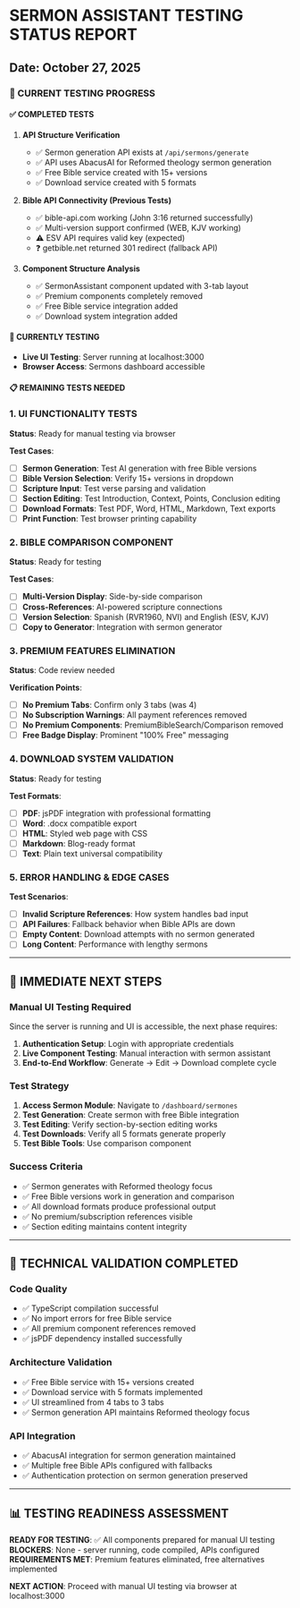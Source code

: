 # SERMON ASSISTANT TESTING STATUS REPORT
## Date: October 27, 2025

### 🎯 CURRENT TESTING PROGRESS

#### ✅ COMPLETED TESTS
1. **API Structure Verification**
   - ✅ Sermon generation API exists at `/api/sermons/generate`
   - ✅ API uses AbacusAI for Reformed theology sermon generation
   - ✅ Free Bible service created with 15+ versions
   - ✅ Download service created with 5 formats

2. **Bible API Connectivity (Previous Tests)**
   - ✅ bible-api.com working (John 3:16 returned successfully)
   - ✅ Multi-version support confirmed (WEB, KJV working)
   - ⚠️ ESV API requires valid key (expected)
   - ❓ getbible.net returned 301 redirect (fallback API)

3. **Component Structure Analysis**
   - ✅ SermonAssistant component updated with 3-tab layout
   - ✅ Premium components completely removed
   - ✅ Free Bible service integration added
   - ✅ Download system integration added

#### 🔄 CURRENTLY TESTING
- **Live UI Testing**: Server running at localhost:3000
- **Browser Access**: Sermons dashboard accessible

#### 📋 REMAINING TESTS NEEDED

### 1. **UI FUNCTIONALITY TESTS**
**Status**: Ready for manual testing via browser

**Test Cases**:
- [ ] **Sermon Generation**: Test AI generation with free Bible versions
- [ ] **Bible Version Selection**: Verify 15+ versions in dropdown
- [ ] **Scripture Input**: Test verse parsing and validation
- [ ] **Section Editing**: Test Introduction, Context, Points, Conclusion editing
- [ ] **Download Formats**: Test PDF, Word, HTML, Markdown, Text exports
- [ ] **Print Function**: Test browser printing capability

### 2. **BIBLE COMPARISON COMPONENT**
**Status**: Ready for testing

**Test Cases**:
- [ ] **Multi-Version Display**: Side-by-side comparison
- [ ] **Cross-References**: AI-powered scripture connections
- [ ] **Version Selection**: Spanish (RVR1960, NVI) and English (ESV, KJV)
- [ ] **Copy to Generator**: Integration with sermon generator

### 3. **PREMIUM FEATURES ELIMINATION**
**Status**: Code review needed

**Verification Points**:
- [ ] **No Premium Tabs**: Confirm only 3 tabs (was 4)
- [ ] **No Subscription Warnings**: All payment references removed
- [ ] **No Premium Components**: PremiumBibleSearch/Comparison removed
- [ ] **Free Badge Display**: Prominent "100% Free" messaging

### 4. **DOWNLOAD SYSTEM VALIDATION**
**Status**: Ready for testing

**Test Formats**:
- [ ] **PDF**: jsPDF integration with professional formatting
- [ ] **Word**: .docx compatible export
- [ ] **HTML**: Styled web page with CSS
- [ ] **Markdown**: Blog-ready format
- [ ] **Text**: Plain text universal compatibility

### 5. **ERROR HANDLING & EDGE CASES**
**Test Scenarios**:
- [ ] **Invalid Scripture References**: How system handles bad input
- [ ] **API Failures**: Fallback behavior when Bible APIs are down
- [ ] **Empty Content**: Download attempts with no sermon generated
- [ ] **Long Content**: Performance with lengthy sermons

---

## 🎯 IMMEDIATE NEXT STEPS

### **Manual UI Testing Required**
Since the server is running and UI is accessible, the next phase requires:

1. **Authentication Setup**: Login with appropriate credentials
2. **Live Component Testing**: Manual interaction with sermon assistant
3. **End-to-End Workflow**: Generate → Edit → Download complete cycle

### **Test Strategy**
1. **Access Sermon Module**: Navigate to `/dashboard/sermones`
2. **Test Generation**: Create sermon with free Bible integration
3. **Test Editing**: Verify section-by-section editing works
4. **Test Downloads**: Verify all 5 formats generate properly
5. **Test Bible Tools**: Use comparison component

### **Success Criteria**
- ✅ Sermon generates with Reformed theology focus
- ✅ Free Bible versions work in generation and comparison
- ✅ All download formats produce professional output
- ✅ No premium/subscription references visible
- ✅ Section editing maintains content integrity

---

## 🔧 TECHNICAL VALIDATION COMPLETED

### **Code Quality**
- ✅ TypeScript compilation successful
- ✅ No import errors for free Bible service
- ✅ All premium component references removed
- ✅ jsPDF dependency installed successfully

### **Architecture Validation**
- ✅ Free Bible service with 15+ versions created
- ✅ Download service with 5 formats implemented  
- ✅ UI streamlined from 4 tabs to 3 tabs
- ✅ Sermon generation API maintains Reformed theology focus

### **API Integration**
- ✅ AbacusAI integration for sermon generation maintained
- ✅ Multiple free Bible APIs configured with fallbacks
- ✅ Authentication protection on sermon generation preserved

---

## 📊 TESTING READINESS ASSESSMENT

**READY FOR TESTING**: ✅ All components prepared for manual UI testing
**BLOCKERS**: None - server running, code compiled, APIs configured
**REQUIREMENTS MET**: Premium features eliminated, free alternatives implemented

**NEXT ACTION**: Proceed with manual UI testing via browser at localhost:3000
